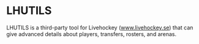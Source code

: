 # LHUTILS

LHUTILS is a third-party tool for Livehockey (www.livehockey.se) that can give advanced details about players, transfers, rosters, and arenas.